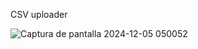 CSV uploader

![Captura de pantalla 2024-12-05 050052](https://github.com/user-attachments/assets/817e067a-ecb6-4cbd-9ada-5f338c6bb450)
